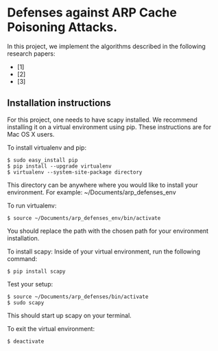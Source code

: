 # Defenses against ARP Cache Poisoning Attacks.
In this project, we implement the algorithms described in the following research papers:
* [1]
* [2]
* [3]

## Installation instructions
For this project, one needs to have scapy installed. We recommend installing it on a virtual environment using pip. These instructions are for Mac OS X users.

To install virtualenv and pip:
```
$ sudo easy_install pip
$ pip install --upgrade virtualenv
$ virtualenv --system-site-package directory
```
This directory can be anywhere where you would like to install your environment. For example: ~/Documents/arp_defenses_env

To run virtualenv:
```
$ source ~/Documents/arp_defenses_env/bin/activate
```
You should replace the path with the chosen path for your environment installation.

To install scapy:
Inside of your virtual environment, run the following command:
```
$ pip install scapy
```

Test your setup:
```
$ source ~/Documents/arp_defenses/bin/activate
$ sudo scapy
```
This should start up scapy on your terminal.

To exit the virtual environment:
```
$ deactivate
```
